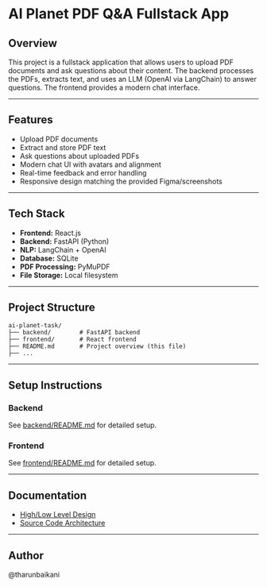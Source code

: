 # AI Planet PDF Q&A Fullstack App

## Overview
This project is a fullstack application that allows users to upload PDF documents and ask questions about their content. The backend processes the PDFs, extracts text, and uses an LLM (OpenAI via LangChain) to answer questions. The frontend provides a modern chat interface.

---

## Features
- Upload PDF documents
- Extract and store PDF text
- Ask questions about uploaded PDFs
- Modern chat UI with avatars and alignment
- Real-time feedback and error handling
- Responsive design matching the provided Figma/screenshots

---

## Tech Stack
- **Frontend:** React.js
- **Backend:** FastAPI (Python)
- **NLP:** LangChain + OpenAI
- **Database:** SQLite
- **PDF Processing:** PyMuPDF
- **File Storage:** Local filesystem

---

## Project Structure
```
ai-planet-task/
├── backend/        # FastAPI backend
├── frontend/       # React frontend
├── README.md       # Project overview (this file)
├── ...
```

---

## Setup Instructions

### Backend
See [backend/README.md](backend/README.md) for detailed setup.

### Frontend
See [frontend/README.md](frontend/README.md) for detailed setup.

---

## Documentation
- [High/Low Level Design](HLD_LLD_Design_AI_Planet_Task.md)
- [Source Code Architecture](Source_Code_Architecture_AI_Planet_Task.md)

---

## Author
@tharunbaikani 